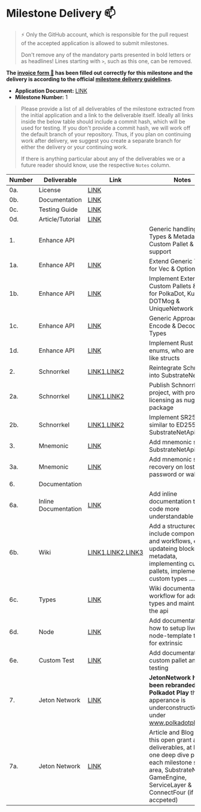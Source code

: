 # Milestone Delivery :mailbox:

> ⚡ Only the GitHub account, which is responsible for the pull request of the accepted application is allowed to submit milestones. 
> 
> Don't remove any of the mandatory parts presented in bold letters or as headlines! Lines starting with `>`, such as this one, can be removed.

**The [invoice form :pencil:](https://docs.google.com/forms/d/e/1FAIpQLSfmNYaoCgrxyhzgoKQ0ynQvnNRoTmgApz9NrMp-hd8mhIiO0A/viewform) has been filled out correctly for this milestone and the delivery is according to the official [milestone delivery guidelines](https://github.com/w3f/Grants-Program/blob/master/docs/milestone-deliverables-guidelines.md).**  

* **Application Document:**  [LINK](https://github.com/w3f/Grants-Program/blob/master/applications/Jeton_Network_follow_up.md) 
* **Milestone Number:** 1

> Please provide a list of all deliverables of the milestone extracted from the initial application and a link to the deliverable itself. Ideally all links inside the below table should include a commit hash, which will be used for testing. If you don't provide a commit hash, we will work off the default branch of your repository. Thus, if you plan on continuing work after delivery, we suggest you create a separate branch for either the delivery or your continuing work. 
> 
> If there is anything particular about any of the deliverables we or a future reader should know, use the respective `Notes` column.

| Number | Deliverable | Link | Notes |
| ------------- | ------------- | ------------- |------------- |
| 0a. | License | [LINK](https://github.com/JetonNetwork/SubstrateNetApi/blob/origin/LICENSE) | | 
| 0b. | Documentation | [LINK](https://github.com/JetonNetwork/SubstrateNetApi/wiki) | | 
| 0c. | Testing Guide | [LINK](https://github.com/JetonNetwork/SubstrateNetApi/wiki/Testing) | | 
| 0d. | Article/Tutorial | [LINK](https://medium.com/polkadot-play/project-introduction-681820988416) | | 
| 1. | Enhance API | | Generic handling of Types & Metadata, Custom Pallet & Type support | 
| 1a. | Enhance API | [LINK](https://github.com/JetonNetwork/Open-Grants-Program/issues/6#issuecomment-860226675) | Extend Generic Types for Vec & Option | 
| 1b. | Enhance API | [LINK](https://github.com/JetonNetwork/SubstrateNetApi/tree/origin/SubstrateNetApi/Model/Custom) | Implement Extension Custom Pallets & Types for PolkaDot, Kusama, DOTMog & UniqueNetwork | 
| 1c. | Enhance API | [LINK](https://github.com/JetonNetwork/SubstrateNetApi/blob/origin/SubstrateNetApi/TypeConverters/GenericTypeConverter.cs) | Generic Approach on Encode & Decode of Types | 
| 1d. | Enhance API | [LINK](https://github.com/JetonNetwork/Open-Grants-Program/issues/9#issuecomment-860231871) | Implement Rust special enums, who are used like structs | 
| 2. | Schnorrkel | [LINK1](https://github.com/dotmog/Schnorrkel),[LINK2](https://github.com/dotmog/Schnorrkel/blob/main/SchnorrkelTest/Schnorrkel.cs) | Reintegrate Schnorrkel, into SubstrateNetApi | 
| 2a. | Schnorrkel | [LINK1](https://www.nuget.org/packages/Schnorrkel/),[LINK2]() | Publish Schnorrkel project, with proper licensing as nuget package | 
| 2b. | Schnorrkel | [LINK1](https://github.com/JetonNetwork/SubstrateNetApi/commit/01abe3aa3d9e8aca0bf63a5c6f9bbfbd2eb780a0),[LINK2](https://github.com/JetonNetwork/SubstrateNetApi/blob/origin/SubstrateNetApiTest/Keys/Sr25519Tests.cs) | Implement SR25519, similar to ED25519 in SubstrateNetApi | 
| 3. | Mnemonic | [LINK](https://github.com/JetonNetwork/SubstrateNetApi/commit/01abe3aa3d9e8aca0bf63a5c6f9bbfbd2eb780a0) | Add mnemonic seed, in SubstrateNetApi | 
| 3a. | Mnemonic | [LINK](https://github.com/JetonNetwork/SubstrateNetApi/blob/503c3c1b73ab4a2e6fd6fcf3b653af0b5375da31/SubstrateNetWallet/Wallet.cs#L125) | Add mnemonic seed, recovery on lost password or wallet file | 
| 6. | Documentation | | | 
| 6a. | Inline Documentation | [LINK]() | Add inline documentation to make code more understandable | 
| 6b. | Wiki | [LINK1](https://github.com/JetonNetwork/SubstrateNetApi/wiki/Extension#extension),[LINK2](https://github.com/JetonNetwork/SubstrateNetApi/wiki/Types#custom-type),[LINK3](https://github.com/JetonNetwork/SubstrateNetApi/wiki/Usage#access-metadata-as-json-chain-specific) | Add a structured wiki, include components and workflows, ex. updateing blockchain metadata, implementing custom pallets, implementing custom types .... | 
| 6c. | Types | [LINK](https://github.com/JetonNetwork/SubstrateNetApi/wiki) | Wiki documentation on workflow for adding types and maintaining the api | 
| 6d. | Node | [LINK](https://github.com/JetonNetwork/SubstrateNetApi/wiki/Testing#node-template) | Add documentation how to setup live node-template testing, for extrinsic | 
| 6e. | Custom Test | [LINK](https://github.com/JetonNetwork/Open-Grants-Program/issues/20#issuecomment-879431163) | Add documentation for custom pallet and type testing | 
| 7. | Jeton Network | [LINK]() | **JetonNetwork has been rebranded to Polkadot Play** the apperance is underconstruction under www.polkadotplay.com | 
| 7a. | Jeton Network | [LINK](https://medium.com/polkadot-play/project-introduction-681820988416) | Article and Blog about this open grant and the deliverables, at least one deep dive post into each milestone subject area, SubstrateNetApi, GameEngine, ServiceLayer & ConnectFour (if accpeted) | 
